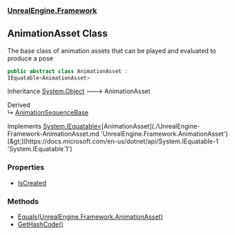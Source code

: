 ### [UnrealEngine.Framework](./UnrealEngine-Framework.md 'UnrealEngine.Framework')
## AnimationAsset Class
The base class of animation assets that can be played and evaluated to produce a pose  
```csharp
public abstract class AnimationAsset :
IEquatable<AnimationAsset>
```
Inheritance [System.Object](https://docs.microsoft.com/en-us/dotnet/api/System.Object 'System.Object') &#129106; AnimationAsset  

Derived  
&#8627; [AnimationSequenceBase](./UnrealEngine-Framework-AnimationSequenceBase.md 'UnrealEngine.Framework.AnimationSequenceBase')  

Implements [System.IEquatable&lt;](https://docs.microsoft.com/en-us/dotnet/api/System.IEquatable-1 'System.IEquatable`1')[AnimationAsset](./UnrealEngine-Framework-AnimationAsset.md 'UnrealEngine.Framework.AnimationAsset')[&gt;](https://docs.microsoft.com/en-us/dotnet/api/System.IEquatable-1 'System.IEquatable`1')  
### Properties
- [IsCreated](./UnrealEngine-Framework-AnimationAsset-IsCreated.md 'UnrealEngine.Framework.AnimationAsset.IsCreated')
### Methods
- [Equals(UnrealEngine.Framework.AnimationAsset)](./UnrealEngine-Framework-AnimationAsset-Equals(UnrealEngine-Framework-AnimationAsset).md 'UnrealEngine.Framework.AnimationAsset.Equals(UnrealEngine.Framework.AnimationAsset)')
- [GetHashCode()](./UnrealEngine-Framework-AnimationAsset-GetHashCode().md 'UnrealEngine.Framework.AnimationAsset.GetHashCode()')
